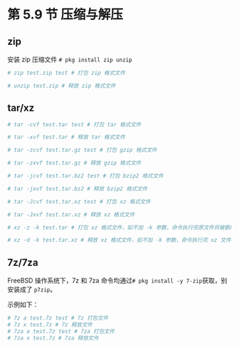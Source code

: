 # 第 5.9 节 压缩与解压

## zip

安装 zip 压缩文件 `# pkg install zip unzip`

```sh
# zip test.zip test # 打包 zip 格式文件

# unzip test.zip # 释放 zip 格式文件
```

## tar/xz

```sh
# tar -cvf test.tar test # 打包 tar 格式文件

# tar -xvf test.tar # 释放 tar 格式文件

# tar -zcvf test.tar.gz test # 打包 gzip 格式文件

# tar -zxvf test.tar.gz # 释放 gzip 格式文件

# tar -jcvf test.tar.bz2 test # 打包 bzip2 格式文件

# tar -jxvf test.tar.bz2 # 释放 bzip2 格式文件

# tar -Jcvf test.tar.xz test # 打包 xz 格式文件

# tar -Jxvf test.tar.xz # 释放 xz 格式文件

# xz -z -k test.tar # 打包 xz 格式文件，如不加 -k 参数，命令执行完原文件将被删除

# xz -d -k test.tar.xz # 释放 xz 格式文件，如不加 -k 参数，命令执行完 xz 文件将被删除
```

## 7z/7za

FreeBSD 操作系统下，7z 和 7za 命令均通过`# pkg install -y 7-zip`获取，别安装成了 `p7zip`。

示例如下：

```sh
# 7z a test.7z test # 7z 打包文件
# 7z x test.7z # 7z 释放文件
# 7za a test.7z test # 7za 打包文件
# 7za x test.7z # 7za 释放文件
```
